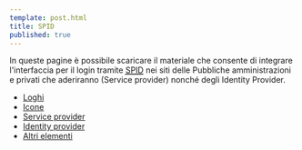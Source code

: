 ```yaml
---
template: post.html
title: SPID
published: true
---
```


In queste pagine è possibile scaricare il materiale che consente
di integrare l'interfaccia per il login tramite
[<abbr title="Sistema Pubblico di Identità Digitale">SPID</abbr>](http://www.spid.gov.it) 
nei siti delle Pubbliche amministrazioni e privati che aderiranno (Service provider) 
nonché degli Identity Provider.

<ul>
  <li><a href="linee-guida/componenti/spid/loghi">Loghi</a>
  <li><a href="linee-guida/componenti/spid/icone">Icone</a>
  <li><a href="linee-guida/componenti/spid/toolkit-service-provider">Service provider</a>
  <li><a href="linee-guida/componenti/spid/toolkit-identity-provider">Identity provider</a>
  <li><a href="linee-guida/componenti/spid/toolkit-altri-elementi">Altri elementi</a>
</ul>
